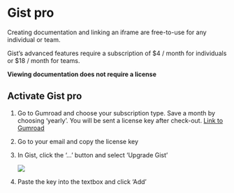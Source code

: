 # Gist pro

Creating documentation and linking an iframe are free-to-use for any individual or team.


Gist’s advanced features require a subscription of $4 / month for individuals or $18 / month for teams.

**Viewing documentation does not require a license**

## Activate Gist pro


1. Go to Gumroad and choose your subscription type. Save a month by choosing ‘yearly’. You will be sent a license key after check-out. [Link to Gumroad](https://mikewilson.gumroad.com/l/gist)
2. Go to your email and copy the license key
3. In Gist, click the ‘…’ button and select ‘Upgrade Gist’

    ![](https://i.gyazo.com/a95570f38d89fe4f823545e5d7b9dec6.png)
4. Paste the key into the textbox and click ‘Add’


